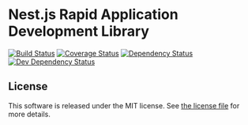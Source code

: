 # Nest.js Rapid Application Development Library

[![Build Status](https://travis-ci.org/createdbyfireside/rad-nestjs.svg?branch=master)](https://travis-ci.org/createdbyfireside/rad-nestjs)
[![Coverage Status](https://coveralls.io/repos/github/createdbyfireside/rad-nestjs/badge.svg?branch=master)](https://coveralls.io/github/createdbyfireside/rad-nestjs?branch=master)
[![Dependency Status](https://david-dm.org/createdbyfireside/rad-nestjs.svg)](https://david-dm.org/createdbyfireside/rad-nestjs)
[![Dev Dependency Status](https://david-dm.org/createdbyfireside/rad-nestjs/dev-status.svg)](https://david-dm.org/createdbyfireside/rad-nestjs#info=devDependencies&view=table)


## License

This software is released under the MIT license. See [the license
file](LICENSE) for more details.

